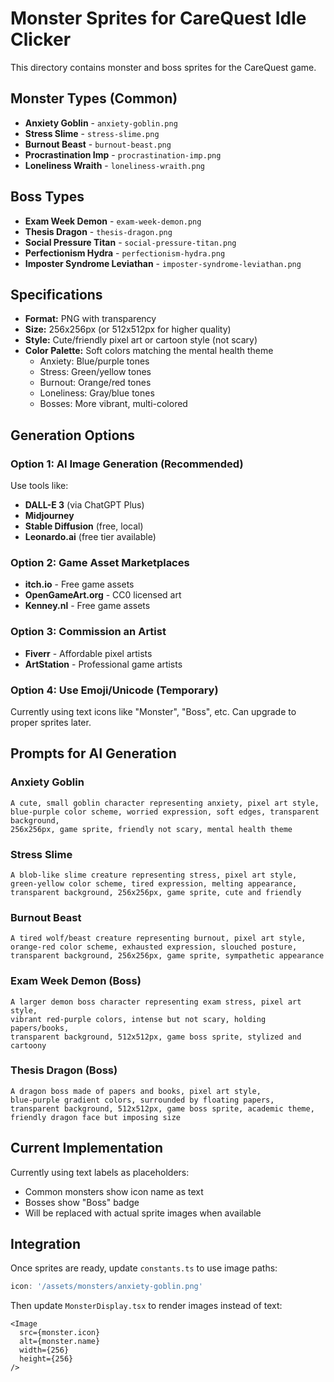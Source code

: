 # Monster Sprites for CareQuest Idle Clicker

This directory contains monster and boss sprites for the CareQuest game.

## Monster Types (Common)
- **Anxiety Goblin** - `anxiety-goblin.png`
- **Stress Slime** - `stress-slime.png`
- **Burnout Beast** - `burnout-beast.png`
- **Procrastination Imp** - `procrastination-imp.png`
- **Loneliness Wraith** - `loneliness-wraith.png`

## Boss Types
- **Exam Week Demon** - `exam-week-demon.png`
- **Thesis Dragon** - `thesis-dragon.png`
- **Social Pressure Titan** - `social-pressure-titan.png`
- **Perfectionism Hydra** - `perfectionism-hydra.png`
- **Imposter Syndrome Leviathan** - `imposter-syndrome-leviathan.png`

## Specifications
- **Format:** PNG with transparency
- **Size:** 256x256px (or 512x512px for higher quality)
- **Style:** Cute/friendly pixel art or cartoon style (not scary)
- **Color Palette:** Soft colors matching the mental health theme
  - Anxiety: Blue/purple tones
  - Stress: Green/yellow tones
  - Burnout: Orange/red tones
  - Loneliness: Gray/blue tones
  - Bosses: More vibrant, multi-colored

## Generation Options

### Option 1: AI Image Generation (Recommended)
Use tools like:
- **DALL-E 3** (via ChatGPT Plus)
- **Midjourney**
- **Stable Diffusion** (free, local)
- **Leonardo.ai** (free tier available)

### Option 2: Game Asset Marketplaces
- **itch.io** - Free game assets
- **OpenGameArt.org** - CC0 licensed art
- **Kenney.nl** - Free game assets

### Option 3: Commission an Artist
- **Fiverr** - Affordable pixel artists
- **ArtStation** - Professional game artists

### Option 4: Use Emoji/Unicode (Temporary)
Currently using text icons like "Monster", "Boss", etc.
Can upgrade to proper sprites later.

## Prompts for AI Generation

### Anxiety Goblin
```
A cute, small goblin character representing anxiety, pixel art style, 
blue-purple color scheme, worried expression, soft edges, transparent background, 
256x256px, game sprite, friendly not scary, mental health theme
```

### Stress Slime
```
A blob-like slime creature representing stress, pixel art style,
green-yellow color scheme, tired expression, melting appearance,
transparent background, 256x256px, game sprite, cute and friendly
```

### Burnout Beast
```
A tired wolf/beast creature representing burnout, pixel art style,
orange-red color scheme, exhausted expression, slouched posture,
transparent background, 256x256px, game sprite, sympathetic appearance
```

### Exam Week Demon (Boss)
```
A larger demon boss character representing exam stress, pixel art style,
vibrant red-purple colors, intense but not scary, holding papers/books,
transparent background, 512x512px, game boss sprite, stylized and cartoony
```

### Thesis Dragon (Boss)
```
A dragon boss made of papers and books, pixel art style,
blue-purple gradient colors, surrounded by floating papers,
transparent background, 512x512px, game boss sprite, academic theme,
friendly dragon face but imposing size
```

## Current Implementation
Currently using text labels as placeholders:
- Common monsters show icon name as text
- Bosses show "Boss" badge
- Will be replaced with actual sprite images when available

## Integration
Once sprites are ready, update `constants.ts` to use image paths:
```typescript
icon: '/assets/monsters/anxiety-goblin.png'
```

Then update `MonsterDisplay.tsx` to render images instead of text:
```tsx
<Image 
  src={monster.icon} 
  alt={monster.name} 
  width={256} 
  height={256} 
/>
```

